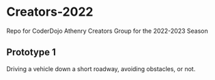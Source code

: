 # Creators-2022
Repo for CoderDojo Athenry Creators Group for the 2022-2023 Season

## Prototype 1
Driving a vehicle down a short roadway, avoiding obstacles, or not.